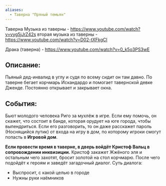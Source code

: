 ```yaml
---
aliases:
  - Таверна "Пряный темьян"
---
```

Таверна
Музыка из таверны - https://www.youtube.com/watch?v=vyg5jJrZ42s
вторая музыка из таверны - https://www.youtube.com/watch?v=D02-tXFkgCI

Драка (таверна) - https://www.youtube.com/watch?v=0_k5o3PS3wE

## Описание: 
Пьяный дед-инвалид в углу и судя по всему сидит он там давно. 
По таверне бегает корчмарь Искандардо и помогает тавернской девке Дженде. Постоянно открывает и закрывает окна.

## События:
Бьют молодого человека Риго за мухлёж в игре. Если ему помочь, он скажет, что состоит в банде, которая орудует на юге города, чтобы выпендриться. Если его разговорить, то он даже расскажет пароль (Носнящийся лутик) от входа на игру в дом, по которому игроки смогут попасть в **Игровой дом**.

**Если провести время в таверне, в дверь войдёт Кристоф Вальц в сопровождении инквизиции.**
Кристоф закажет Жжёного эля и остальным чего захотят, бросит золотой на стол корчмарю.
После чего подойдёт к героям и заведёт загадочный диалог.
Суть диалога:
- Выспросит, с какой целью в городе
- Нужны руки наёмников
